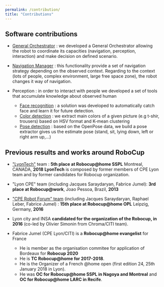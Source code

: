 ```yaml
---
permalink: /contribution/
title: "Contributions"
---
```


## Software contributions

- [General Orchestrator](https://github.com/jacques-saraydaryan/robocup_pepper-general_mng)  : we developed a General Orchestrator allowing the robot to coordinate its capacities (navigation, perception, interaction) and make decision on defined scenario.

- [Navigation Manager](https://github.com/jacques-saraydaryan/robocup_pepper-navigation_mng) : this functionality provide a set of navigation strategy depending on the observed context. Regarding to the context (lots of people, complex environment, large free space zone), the robot changes it way of navigation.

- Perception : in order to interact with people we developed a set of tools that accumulate knowledge about observed human
  - [Face recognition](https://github.com/jacques-saraydaryan/ros_face_recognition) : a solution was developed to automatically catch face and learn it for future detection.
  - [Color detection](https://github.com/jacques-saraydaryan/ros_color_detection) : we extract main colors of a given picture (e.g t-shir, trousers) based on HSV format and K-mean clustering 
  - [Pose detection](https://github.com/m0rph03nix/ros_openpose_gossip) : based on the OpenPose data, we build a pose extractor gives us the estimate pose (stand, sit, lying down, left or right arm up,...)

## Previous results and works around RoboCup
- ["LyonTech"](https://robocup-lyontech.github.io/contribution/) team : **5th place at Robocup@home SSPL** Montreal, CANADA, **2018**
**LyonTech** is composed by former members of CPE Lyon team and by former candidates for Robocup organization.
- "Lyon CPE" team  (including Jacques Saraydaryan, Fabrice Jumel): **3rd place at Robocup@work**, Joao Pessoa, Brazil, **2013**
- ["CPE Robot Forum" team](http://cpe-dev.fr/robotcup/) (including Jacques Saraydaryan, Raphael Leber, Fabrice Jumel) : **15th place at Robocup@home OPL** Leipzig, Germany, **2016**


- Lyon city and INSA **candidated for the organization of the Robocup, in 2016** (co-led by Olivier Simonin from Chroma/CITI team).
- Fabrice Jumel (CPE Lyon/CITI) is a **Robocup@home evangelist** for France
  - He is member as the organisation commitee for application of Bordeaux for **Robocup 2020** 
  - He is **TC Robocup@home for 2017-2018**. 
  - He is  the Organizer of a French @home open (first edition 24, 25th January 2018 in Lyon). 
  - He was **OC for Robocup@home SSPL in Nagoya and Montreal** and **OC for Robocup@home LARC in Recife**.
